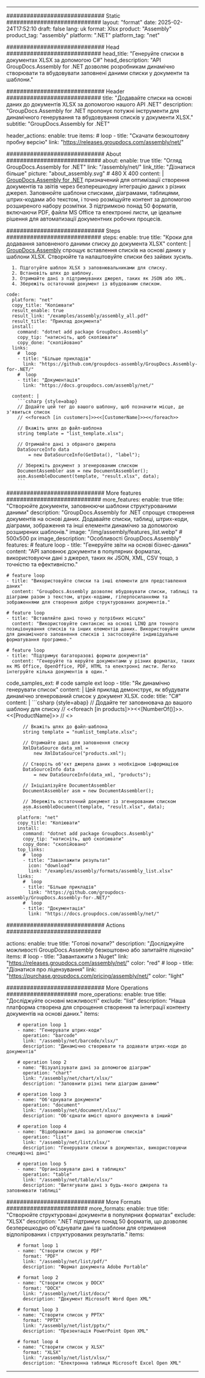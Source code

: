 



---
############################# Static ############################
layout: "format"
date:  2025-02-24T17:52:10
draft: false
lang: uk
format: Xlsx
product: "Assembly"
product_tag: "assembly"
platform: ".NET"
platform_tag: "net"

############################# Head ############################
head_title: "Генеруйте списки в документах XLSX за допомогою C#"
head_description: "API GroupDocs.Assembly for .NET дозволяє розробникам динамічно створювати та вбудовувати заповнені даними списки у документи та шаблони."

############################# Header ############################
title: "Додавайте списки на основі даних до документів XLSX за допомогою нашого API .NET" 
description: "GroupDocs.Assembly for .NET пропонує потужні інструменти для динамічного генерування та вбудовування списків у документи XLSX."
subtitle: "GroupDocs.Assembly for .NET" 

header_actions:
  enable: true
  items:
    #  loop
    - title: "Скачати безкоштовну пробну версію"
      link: "https://releases.groupdocs.com/assembly/net/"
      
############################# About ############################
about:
    enable: true
    title: "Огляд GroupDocs.Assembly for .NET"
    link: "/assembly/net/"
    link_title: "Дізнатися більше"
    picture: "about_assembly.svg" # 480 X 400
    content: |
       [GroupDocs.Assembly for .NET](/assembly/net/) призначений для оптимізації створення документів та звітів через безперешкодну інтеграцію даних з різних джерел. Заповнюйте шаблони списками, діаграмами, таблицями, штрих-кодами або текстом, і точно розміщуйте контент за допомогою розширеного набору розмітки. З підтримкою понад 50 форматів, включаючи PDF, файли MS Office та електронні листи, це ідеальне рішення для автоматизації документних робочих процесів.

############################# Steps ############################
steps:
    enable: true
    title: "Кроки для додавання заповненого даними списку до документа XLSX"
    content: |
      [GroupDocs.Assembly](/assembly/net/) спрощує вставлення списків на основі даних у шаблони XLSX. Створюйте та налаштовуйте списки без зайвих зусиль.
      
      1. Підготуйте шаблон XLSX з заповнювальниками для списку.
      2. Встановіть шлях до шаблону.
      3. Отримайте дані з підтримуваних джерел, таких як JSON або XML.
      4. Збережіть остаточний документ із вбудованим списком.
   
    code:
      platform: "net"
      copy_title: "Копіювати"
      result_enable: true
      result_link: "/examples/assembly/assembly_all.pdf"
      result_title: "Приклад документа"
      install:
        command: "dotnet add package GroupDocs.Assembly"
        copy_tip: "натисніть, щоб скопіювати"
        copy_done: "скопійовано"
      links:
        #  loop
        - title: "Більше прикладів"
          link: "https://github.com/groupdocs-assembly/GroupDocs.Assembly-for-.NET/"
        #  loop
        - title: "Документація"
          link: "https://docs.groupdocs.com/assembly/net/"
          
      content: |
        ```csharp {style=abap}
        // Додайте цей тег до вашого шаблону, щоб позначити місце, де з'явиться список
        // <<foreach [in customers]>><<[CustomerName]>><</foreach>>

        // Вкажіть шлях до файл-шаблона
        string template = "list_template.xlsx";

        // Отримайте дані з обраного джерела
        DataSourceInfo data 
            = new DataSourceInfo(GetData(), "label");

        // Збережіть документ з згенерованим списком
        DocumentAssembler asm = new DocumentAssembler();
        asm.AssembleDocument(template, "result.xlsx", data);
        ```            

############################# More features ############################
more_features:
  enable: true
  title: "Створюйте документи, заповнюючи шаблони структурованими даними"
  description: "GroupDocs.Assembly for .NET спрощує створення документів на основі даних. Додавайте списки, таблиці, штрих-коди, діаграми, зображення та інші елементи динамічно за допомогою розширених шаблонів."
  image: "/img/assembly/features_list.webp" # 500x500 px
  image_description: "Особливості GroupDocs.Assembly"
  features:
    # feature loop
    - title: "Генеруйте звіти на основі бізнес-даних"
      content: "API заповнює документи в популярних форматах, використовуючи дані з джерел, таких як JSON, XML, CSV тощо, з точністю та ефективністю."

    # feature loop
    - title: "Використовуйте списки та інші елементи для представлення даних"
      content: "GroupDocs.Assembly дозволяє вбудовувати списки, таблиці та діаграми разом з текстом, штрих-кодами, гіперпосиланнями та зображеннями для створення добре структурованих документів."

    # feature loop
    - title: "Вставляйте дані точно у потрібних місцях"
      content: "Використовуйте синтаксис на основі LINQ для точного позиціонування списків та інших елементів даних. Використовуйте цикли для динамічного заповнення списків і застосовуйте індивідуальне форматування програмно."

    # feature loop
    - title: "Підтримує багаторазові формати документів"
      content: "Генеруйте та керуйте документами у різних форматах, таких як MS Office, OpenOffice, PDF, HTML та електронні листи. Легко інтегруйте кілька документів в один."
      
  code_samples_ext:
    # code sample ext loop
    - title: "Як динамічно генерувати список"
      content: |
        Цей приклад демонструє, як вбудувати динамічно згенерований список у документ XLSX.
      code:
        title: "C#"
        content: |
          ```csharp {style=abap}
          // Додайте тег заповнювача до вашого шаблону для списку
          // <<foreach [in products]>><<[NumberOf()]>>. <<[ProductName]>>
          // <</foreach>>

          // Вкажіть шлях до файл-шаблона
          string template = "numlist_template.xlsx";

          // Отримайте дані для заповнення списку
          XmlDataSource data_xml =
              new XmlDataSource("products.xml");

          // Створіть об'єкт джерела даних з необхідною інформацією
          DataSourceInfo data 
              = new DataSourceInfo(data_xml, "products");

          // Ініціалізуйте DocumentAssembler
          DocumentAssembler asm = new DocumentAssembler();

          // Збережіть остаточний документ із згенерованим списком
          asm.AssembleDocument(template, "result.xlsx", data);
          ```
        platform: "net"
        copy_title: "Копіювати"
        install:
          command: "dotnet add package GroupDocs.Assembly"
          copy_tip: "натисніть, щоб скопіювати"
          copy_done: "скопійовано"
        top_links:
          #  loop
          - title: "Завантажити результат"
            icon: "download"
            link: "/examples/assembly/formats/assembly_list.xlsx"
        links:
          #  loop
          - title: "Більше прикладів"
            link: "https://github.com/groupdocs-assembly/GroupDocs.Assembly-for-.NET/"
          #  loop
          - title: "Документація"
            link: "https://docs.groupdocs.com/assembly/net/"
            

            


############################# Actions ############################

actions:
  enable: true
  title: "Готові почати?"
  description: "Досліджуйте можливості GroupDocs.Assembly безкоштовно або запитайте ліцензію"
  items:
    #  loop
    - title: "Завантажити з Nuget"
      link: "https://releases.groupdocs.com/assembly/net/"
      color: "red"
        #  loop
    - title: "Дізнатися про ліцензування"
      link: "https://purchase.groupdocs.com/pricing/assembly/net/"
      color: "light"


############################# More Operations #####################
more_operations:
    enable: true
    title: "Досліджуйте основні можливості"
    exclude: "list"
    description: "Наша платформа створена для спрощення створення та інтеграції контенту документів на основі даних."
    items: 
          
        # operation loop 1
        - name: "Генерувати штрих-коди"
          operation: "barcode"
          link: "/assembly/net/barcode/xlsx/"
          description: "Динамічно створювати та додавати штрих-коди до документів"

        # operation loop 2
        - name: "Візуалізувати дані за допомогою діаграм"
          operation: "chart"
          link: "/assembly/net/chart/xlsx/"
          description: "Заповнити різні типи діаграм даними"

        # operation loop 3
        - name: "Об'єднувати документи"
          operation: "document"
          link: "/assembly/net/document/xlsx/"
          description: "Об'єднати вміст одного документа в інший"

        # operation loop 4
        - name: "Відображати дані за допомогою списків"
          operation: "list"
          link: "/assembly/net/list/xlsx/"
          description: "Генерувати списки в документах, використовуючи специфічні дані"

        # operation loop 5
        - name: "Організовувати дані в таблицях"
          operation: "table"
          link: "/assembly/net/table/xlsx/"
          description: "Витягувати дані з будь-якого джерела та заповнювати таблиці"
         
          
############################# More Formats ########################
more_formats:
    enable: true
    title: "Створюйте структуровані документи в популярних форматах"
    exclude: "XLSX"
    description: ".NET підтримує понад 50 форматів, що дозволяє безперешкодно об'єднувати дані та шаблони для отримання відполірованих і структурованих результатів."
    items: 
          
        # format loop 1
        - name: "Створити список у PDF"
          format: "PDF"
          link: "/assembly/net/list/pdf/"
          description: "Формат документа Adobe Portable"
          
        # format loop 2
        - name: "Створити список у DOCX"
          format: "DOCX"
          link: "/assembly/net/list/docx/"
          description: "Документ Microsoft Word Open XML"
          
        # format loop 3
        - name: "Створити список у PPTX"
          format: "PPTX"
          link: "/assembly/net/list/pptx/"
          description: "Презентація PowerPoint Open XML"
          
        # format loop 4
        - name: "Створити список у XLSX"
          format: "XLSX"
          link: "/assembly/net/list/xlsx/"
          description: "Електронна таблиця Microsoft Excel Open XML"


          

---